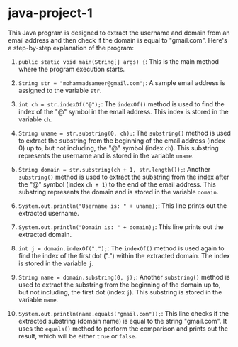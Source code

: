 # java-project-1

This Java program is designed to extract the username and domain from an email address and then check if the domain is equal to "gmail.com". Here's a step-by-step explanation of the program:

1. `public static void main(String[] args) {`: This is the main method where the program execution starts.

2. `String str = "mohammadsameer@gmail.com";`: A sample email address is assigned to the variable `str`.

3. `int ch = str.indexOf("@");`: The `indexOf()` method is used to find the index of the "@" symbol in the email address. This index is stored in the variable `ch`.

4. `String uname = str.substring(0, ch);`: The `substring()` method is used to extract the substring from the beginning of the email address (index 0) up to, but not including, the "@" symbol (index `ch`). This substring represents the username and is stored in the variable `uname`.

5. `String domain = str.substring(ch + 1, str.length());`: Another `substring()` method is used to extract the substring from the index after the "@" symbol (index `ch + 1`) to the end of the email address. This substring represents the domain and is stored in the variable `domain`.

6. `System.out.println("Username is: " + uname);`: This line prints out the extracted username.

7. `System.out.println("Domain is: " + domain);`: This line prints out the extracted domain.

8. `int j = domain.indexOf(".");`: The `indexOf()` method is used again to find the index of the first dot (".") within the extracted domain. The index is stored in the variable `j`.

9. `String name = domain.substring(0, j);`: Another `substring()` method is used to extract the substring from the beginning of the domain up to, but not including, the first dot (index `j`). This substring is stored in the variable `name`.

10. `System.out.println(name.equals("gmail.com"));`: This line checks if the extracted substring (domain name) is equal to the string "gmail.com". It uses the `equals()` method to perform the comparison and prints out the result, which will be either `true` or `false`.
